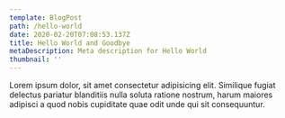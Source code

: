 ```yaml
---
template: BlogPost
path: /hello-world
date: 2020-02-20T07:08:53.137Z
title: Hello World and Goodbye
metaDescription: Meta description for Hello World
thumbnail: ''
---
```


Lorem ipsum dolor, sit amet consectetur adipisicing elit. Similique fugiat delectus pariatur blanditiis nulla soluta ratione nostrum, harum maiores adipisci a quod nobis cupiditate quae odit unde qui sit consequuntur.
